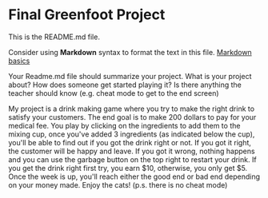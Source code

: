 # Final Greenfoot Project
This is the README.md file.

Consider using **Markdown** syntax to format the text in this file. [Markdown basics](https://www.markdownguide.org/getting-started/)

 Your Readme.md file should summarize your project. What is your project about? How does someone get started playing it? Is there anything the teacher should know (e.g. cheat mode to get to the end screen)

My project is a drink making game where you try to make the right drink to satisfy your customers. The end goal is to make 200 dollars to pay for your medical fee. You play by clicking on the ingredients to add them to the mixing cup, once you've added 3 ingredients (as indicated below the cup), you'll be able to find out if you got the drink right or not. If you got it right, the customer will be happy and leave. If you got it wrong, nothing happens and you can use the garbage button on the top right to restart your drink. If you get the drink right first try, you earn $10, otherwise, you only get $5. Once the week is up, you'll reach either the good end or bad end depending on your money made. Enjoy the cats!
(p.s. there is no cheat mode)



